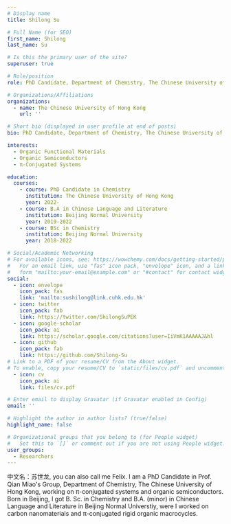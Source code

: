 ```yaml
---
# Display name
title: Shilong Su

# Full Name (for SEO)
first_name: Shilong
last_name: Su

# Is this the primary user of the site?
superuser: true

# Role/position
role: PhD Candidate, Department of Chemistry, The Chinese University of Hong Kong

# Organizations/Affiliations
organizations:
  - name: The Chinese University of Hong Kong
    url: ''

# Short bio (displayed in user profile at end of posts)
bio: PhD Candidate, Department of Chemistry, The Chinese University of Hong Kong

interests:
  - Organic Functional Materials
  - Organic Semiconductors
  - π-Conjugated Systems

education:
  courses:
    - course: PhD Candidate in Chemistry
      institution: The Chinese University of Hong Kong
      year: 2022-
    - course: B.A in Chinese Language and Literature
      institution: Beijing Normal University
      year: 2019-2022
    - course: BSc in Chemistry
      institution: Beijing Normal University
      year: 2018-2022

# Social/Academic Networking
# For available icons, see: https://wowchemy.com/docs/getting-started/page-builder/#icons
#   For an email link, use "fas" icon pack, "envelope" icon, and a link in the
#   form "mailto:your-email@example.com" or "#contact" for contact widget.
social:
  - icon: envelope
    icon_pack: fas
    link: 'mailto:sushilong@link.cuhk.edu.hk'
  - icon: twitter
    icon_pack: fab
    link: https://twitter.com/ShilongSuPEK
  - icon: google-scholar
    icon_pack: ai
    link: https://scholar.google.com/citations?user=IiVmK1AAAAAJ&hl
  - icon: github
    icon_pack: fab
    link: https://github.com/Shilong-Su
# Link to a PDF of your resume/CV from the About widget.
# To enable, copy your resume/CV to `static/files/cv.pdf` and uncomment the lines below.
  - icon: cv
    icon_pack: ai
    link: files/cv.pdf

# Enter email to display Gravatar (if Gravatar enabled in Config)
email: ''

# Highlight the author in author lists? (true/false)
highlight_name: false

# Organizational groups that you belong to (for People widget)
#   Set this to `[]` or comment out if you are not using People widget.
user_groups:
  - Researchers
---
```


中文名：苏世龙, you can also call me Felix.
I am a PhD Candidate in Prof. Qian Miao's Group, Department of Chemistry, The Chinese University of Hong Kong, working on π-conjugated systems and organic semiconductors. Born in Beijing, I got B. Sc. in Chemistry and B.A. (minor) in Chinese Language and Literature in Beijing Normal Universtiy, were I worked on carbon nanomaterials and π-conjugated rigid organic macrocycles.

